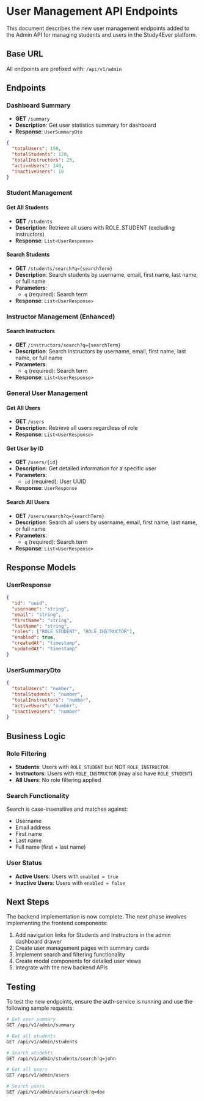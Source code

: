 # User Management API Endpoints

This document describes the new user management endpoints added to the Admin API for managing students and users in the Study4Ever platform.

## Base URL
All endpoints are prefixed with: `/api/v1/admin`

## Endpoints

### Dashboard Summary
- **GET** `/summary`
- **Description**: Get user statistics summary for dashboard
- **Response**: `UserSummaryDto`
```json
{
  "totalUsers": 150,
  "totalStudents": 120,
  "totalInstructors": 25,
  "activeUsers": 140,
  "inactiveUsers": 10
}
```

### Student Management

#### Get All Students
- **GET** `/students`
- **Description**: Retrieve all users with ROLE_STUDENT (excluding instructors)
- **Response**: `List<UserResponse>`

#### Search Students
- **GET** `/students/search?q={searchTerm}`
- **Description**: Search students by username, email, first name, last name, or full name
- **Parameters**: 
  - `q` (required): Search term
- **Response**: `List<UserResponse>`

### Instructor Management (Enhanced)

#### Search Instructors
- **GET** `/instructors/search?q={searchTerm}`
- **Description**: Search instructors by username, email, first name, last name, or full name
- **Parameters**: 
  - `q` (required): Search term
- **Response**: `List<UserResponse>`

### General User Management

#### Get All Users
- **GET** `/users`
- **Description**: Retrieve all users regardless of role
- **Response**: `List<UserResponse>`

#### Get User by ID
- **GET** `/users/{id}`
- **Description**: Get detailed information for a specific user
- **Parameters**: 
  - `id` (required): User UUID
- **Response**: `UserResponse`

#### Search All Users
- **GET** `/users/search?q={searchTerm}`
- **Description**: Search all users by username, email, first name, last name, or full name
- **Parameters**: 
  - `q` (required): Search term
- **Response**: `List<UserResponse>`

## Response Models

### UserResponse
```json
{
  "id": "uuid",
  "username": "string",
  "email": "string",
  "firstName": "string",
  "lastName": "string",
  "roles": ["ROLE_STUDENT", "ROLE_INSTRUCTOR"],
  "enabled": true,
  "createdAt": "timestamp",
  "updatedAt": "timestamp"
}
```

### UserSummaryDto
```json
{
  "totalUsers": "number",
  "totalStudents": "number", 
  "totalInstructors": "number",
  "activeUsers": "number",
  "inactiveUsers": "number"
}
```

## Business Logic

### Role Filtering
- **Students**: Users with `ROLE_STUDENT` but NOT `ROLE_INSTRUCTOR`
- **Instructors**: Users with `ROLE_INSTRUCTOR` (may also have `ROLE_STUDENT`)
- **All Users**: No role filtering applied

### Search Functionality
Search is case-insensitive and matches against:
- Username
- Email address
- First name
- Last name
- Full name (first + last name)

### User Status
- **Active Users**: Users with `enabled = true`
- **Inactive Users**: Users with `enabled = false`

## Next Steps

The backend implementation is now complete. The next phase involves implementing the frontend components:

1. Add navigation links for Students and Instructors in the admin dashboard drawer
2. Create user management pages with summary cards
3. Implement search and filtering functionality
4. Create modal components for detailed user views
5. Integrate with the new backend APIs

## Testing

To test the new endpoints, ensure the auth-service is running and use the following sample requests:

```bash
# Get user summary
GET /api/v1/admin/summary

# Get all students
GET /api/v1/admin/students

# Search students
GET /api/v1/admin/students/search?q=john

# Get all users
GET /api/v1/admin/users

# Search users
GET /api/v1/admin/users/search?q=doe
```
